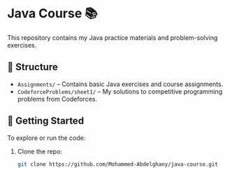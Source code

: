 # Java Course 📚

This repository contains my Java practice materials and problem-solving exercises.

## 📁 Structure

- `Assignments/` – Contains basic Java exercises and course assignments.
- `CodeforceProblems/sheet1/` – My solutions to competitive programming problems from Codeforces.

## 🚀 Getting Started

To explore or run the code:
1. Clone the repo:
   ```bash
   git clone https://github.com/Mohammed-Abdelghany/java-course.git
